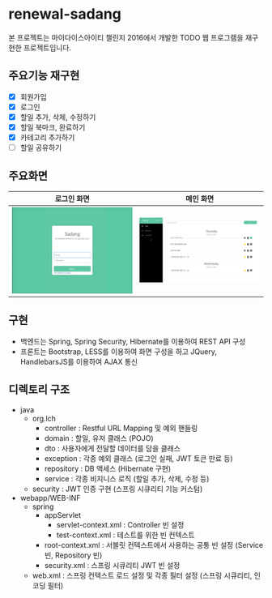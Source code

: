 # renewal-sadang
본 프로젝트는 마이다이스아이티 챌린지 2016에서 개발한 TODO 웹 프로그램을 재구현한 프로젝트입니다.

## 주요기능 재구현
- [x] 회원가입 
- [x] 로그인
- [x] 할일 추가, 삭제, 수정하기
- [x] 할일 북마크, 완료하기
- [x] 카테고리 추가하기
- [ ] 할일 공유하기

## 주요화면
| 로그인 화면  | 메인 화면 |
| ------------- | ------------- |
| ![랜딩페이지](./img/landing.png)  | ![메인페이지](./img/todo.png)  |

## 구현
- 백엔드는 Spring, Spring Security, Hibernate를 이용하여 REST API 구성
- 프론트는 Bootstrap, LESS를 이용하여 화면 구성을 하고 JQuery, HandlebarsJS를 이용하여 AJAX 통신

## 디렉토리 구조
- java
    - org.lch
        - controller : Restful URL Mapping 및 예외 핸들링
        - domain : 할일, 유저 클래스 (POJO)
        - dto : 사용자에게 전달할 데이터를 담을 클래스
        - exception : 각종 예외 클래스 (로그인 실패, JWT 토큰 만료 등) 
        - repository : DB 액세스 (Hibernate 구현) 
        - service : 각종 비지니스 로직 (할일 추가, 삭제, 수정 등)
    - security : JWT 인증 구현 (스프링 시큐리티 기능 커스텀)
- webapp/WEB-INF
    - spring
        - appServlet
            - servlet-context.xml : Controller 빈 설정
            - test-context.xml : 테스트를 위한 빈 컨텍스트
        - root-context.xml : 서블릿 컨텍스트에서 사용하는 공통 빈 설정 (Service 빈, Repository 빈)
        - security.xml : 스프링 시큐리티 JWT 빈 설정
    - web.xml : 스프링 컨텍스트 로드 설정 및 각종 필터 설정 (스프링 시큐리티, 인코딩 필터)
    